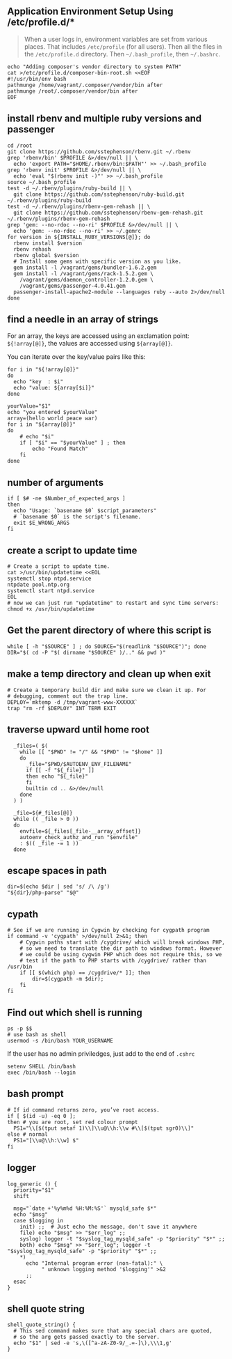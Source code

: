 Application Environment Setup Using /etc/profile.d/*
---
> When a user logs in, environment variables are set from various places.  That includes `/etc/profile` (for all users).
> Then all the files in the `/etc/profile.d` directory.
> Then `~/.bash_profile`, then `~/.bashrc`.
```shell
echo "Adding composer's vendor directory to system PATH"
cat >/etc/profile.d/composer-bin-root.sh <<EOF
#!/usr/bin/env bash
pathmunge /home/vagrant/.composer/vendor/bin after
pathmunge /root/.composer/vendor/bin after
EOF
```


install rbenv and multiple ruby versions and passenger
---
```shell
cd /root
git clone https://github.com/sstephenson/rbenv.git ~/.rbenv
grep 'rbenv/bin' $PROFILE &>/dev/null || \
  echo 'export PATH="$HOME/.rbenv/bin:$PATH"' >> ~/.bash_profile
grep 'rbenv init' $PROFILE &>/dev/null || \
  echo 'eval "$(rbenv init -)"' >> ~/.bash_profile
source ~/.bash_profile
test -d ~/.rbenv/plugins/ruby-build || \
  git clone https://github.com/sstephenson/ruby-build.git ~/.rbenv/plugins/ruby-build
test -d ~/.rbenv/plugins/rbenv-gem-rehash || \
  git clone https://github.com/sstephenson/rbenv-gem-rehash.git ~/.rbenv/plugins/rbenv-gem-rehash
grep 'gem: --no-rdoc --no-ri' $PROFILE &>/dev/null || \
  echo 'gem: --no-rdoc --no-ri' >> ~/.gemrc
for version in ${INSTALL_RUBY_VERSIONS[@]}; do
  rbenv install $version
  rbenv rehash
  rbenv global $version
  # Install some gems with specific version as you like.
  gem install -l /vagrant/gems/bundler-1.6.2.gem
  gem install -l /vagrant/gems/rack-1.5.2.gem \
    /vagrant/gems/daemon_controller-1.2.0.gem \
    /vagrant/gems/passenger-4.0.41.gem
  passenger-install-apache2-module --languages ruby --auto 2>/dev/null
done
```
find a needle in an array of strings
---
For an array, the keys are accessed using an exclamation point: `${!array[@]}`, the values are accessed using `${array[@]}`.

You can iterate over the key/value pairs like this:
```shell
for i in "${!array[@]}"
do
  echo "key  : $i"
  echo "value: ${array[$i]}"
done
```

```
yourValue="$1"
echo "you entered $yourValue"
array=(hello world peace war)
for i in "${array[@]}"
do
    # echo "$i"
    if [ "$i" == "$yourValue" ] ; then
        echo "Found Match"
    fi
done
```
number of arguments
---
```shell
if [ $# -ne $Number_of_expected_args ]
then
  echo "Usage: `basename $0` $script_parameters"
  # `basename $0` is the script's filename.
  exit $E_WRONG_ARGS
fi
```
create a script to update time
---
```shell
# Create a script to update time.
cat >/usr/bin/updatetime <<EOL
systemctl stop ntpd.service
ntpdate pool.ntp.org
systemctl start ntpd.service
EOL
# now we can just run "updatetime" to restart and sync time servers:
chmod +x /usr/bin/updatetime
```
Get the parent directory of where this script is
---
```shell
while [ -h "$SOURCE" ] ; do SOURCE="$(readlink "$SOURCE")"; done
DIR="$( cd -P "$( dirname "$SOURCE" )/.." && pwd )"
```
make a temp directory and clean up when exit
---
```shell
# Create a temporary build dir and make sure we clean it up. For
# debugging, comment out the trap line.
DEPLOY=`mktemp -d /tmp/vagrant-www-XXXXXX`
trap "rm -rf $DEPLOY" INT TERM EXIT
```
traverse upward until home root
---
```shell
  _files=( $(
    while [[ "$PWD" != "/" && "$PWD" != "$home" ]]
    do
      _file="$PWD/$AUTOENV_ENV_FILENAME"
      if [[ -f "${_file}" ]]
      then echo "${_file}"
      fi
      builtin cd .. &>/dev/null
    done
  ) )
  
  _file=${#_files[@]}
  while (( _file > 0 ))
  do
    envfile=${_files[_file-__array_offset]}
    autoenv_check_authz_and_run "$envfile"
    : $(( _file -= 1 ))
  done
```
escape spaces in path
---
```shell
dir=$(echo $dir | sed 's/ /\ /g')
"${dir}/php-parse" "$@"
```
cypath
---
```shell
# See if we are running in Cygwin by checking for cygpath program
if command -v 'cygpath' >/dev/null 2>&1; then
	# Cygwin paths start with /cygdrive/ which will break windows PHP,
	# so we need to translate the dir path to windows format. However
	# we could be using cygwin PHP which does not require this, so we
	# test if the path to PHP starts with /cygdrive/ rather than /usr/bin
	if [[ $(which php) == /cygdrive/* ]]; then
		dir=$(cygpath -m $dir);
	fi
fi
```
Find out which shell is running
---
```shell
ps -p $$
# use bash as shell
usermod -s /bin/bash YOUR_USERNAME
```
If the user has no admin priviledges, just add to the end of `.cshrc`
```
setenv SHELL /bin/bash
exec /bin/bash --login
```
bash prompt
---
```
# If id command returns zero, you’ve root access.
if [ $(id -u) -eq 0 ];
then # you are root, set red colour prompt
  PS1="\\[$(tput setaf 1)\\]\\u@\\h:\\w #\\[$(tput sgr0)\\]"
else # normal
  PS1="[\\u@\\h:\\w] $"
fi
```
logger
---
```shell
log_generic () {
  priority="$1"
  shift

  msg="`date +'%y%m%d %H:%M:%S'` mysqld_safe $*"
  echo "$msg"
  case $logging in
    init) ;;  # Just echo the message, don't save it anywhere
    file) echo "$msg" >> "$err_log" ;;
    syslog) logger -t "$syslog_tag_mysqld_safe" -p "$priority" "$*" ;;
    both) echo "$msg" >> "$err_log"; logger -t "$syslog_tag_mysqld_safe" -p "$priority" "$*" ;;
    *)
      echo "Internal program error (non-fatal):" \
           " unknown logging method '$logging'" >&2
      ;;
  esac
}
```
shell quote string
---
```shell
shell_quote_string() {
  # This sed command makes sure that any special chars are quoted,
  # so the arg gets passed exactly to the server.
  echo "$1" | sed -e 's,\([^a-zA-Z0-9/_.=-]\),\\\1,g'
}
```
